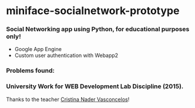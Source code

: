 # miniface-socialnetwork-prototype
### Social Networking app using Python, for educational purposes only!

- Google App Engine
- Custom user authentication with Webapp2

### Problems found:


### University Work for WEB Development Lab Discipline (2015).
Thanks to the teacher [Cristina Nader Vasconcelos](http://www.ic.uff.br/index.php/pt/pessoas/168-docente?docente=18)!
